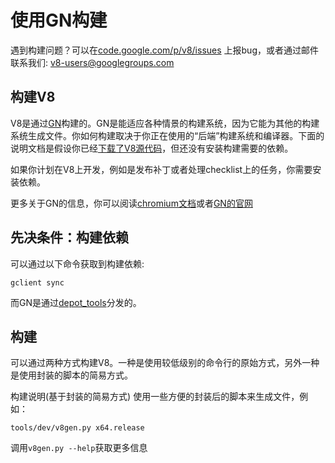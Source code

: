 # 使用GN构建

遇到构建问题？可以在[code.google.com/p/v8/issues](https://code.google.com/p/v8/issues) 上报bug，或者通过邮件联系我们: v8-users@googlegroups.com

## 构建V8

V8是通过[GN](https://chromium.googlesource.com/chromium/src/+/master/tools/gn/docs)构建的。GN是能适应各种情景的构建系统，因为它能为其他的构建系统生成文件。你如何构建取决于你正在使用的“后端”构建系统和编译器。下面的说明文档是假设你已经[下载了V8源代码](https://github.com/lingxuan630/v8-doc-in-chinese/blob/master/building-from-source/using-git.md)，但还没有安装构建需要的依赖。

如果你计划在V8上开发，例如是发布补丁或者处理checklist上的任务，你需要安装依赖。

更多关于GN的信息，你可以阅读[chromium文档](https://www.chromium.org/developers/gn-build-configuration)或者[GN的官网](https://chromium.googlesource.com/chromium/src/+/master/tools/gn/docs)

## 先决条件：构建依赖

可以通过以下命令获取到构建依赖:
```
gclient sync
```
而GN是通过[depot_tools](https://www.chromium.org/developers/how-tos/install-depot-tools)分发的。

## 构建

可以通过两种方式构建V8。一种是使用较低级别的命令行的原始方式，另外一种是使用封装的脚本的简易方式。

构建说明(基于封装的简易方式)
使用一些方便的封装后的脚本来生成文件，例如：
```
tools/dev/v8gen.py x64.release
```
调用`v8gen.py --help`获取更多信息

